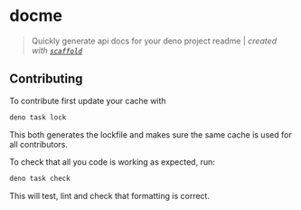 # docme

> Quickly generate api docs for your deno project readme | _created with [`scaffold`](https://github.com/ifiokjr/scaffold)_

## Contributing

To contribute first update your cache with

```bash
deno task lock
```

This both generates the lockfile and makes sure the same cache is used for all contributors.

To check that all you code is working as expected, run:

```bash
deno task check
```

This will test, lint and check that formatting is correct.